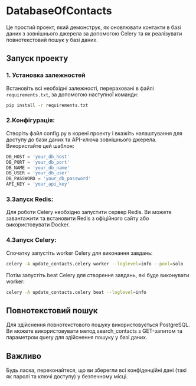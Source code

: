 # DatabaseOfContacts

Це простий проект, який демонструє, як оновлювати контакти в базі даних з зовнішнього джерела за допомогою Celery та як реалізувати повнотекстовий пошук у базі даних.

## Запуск проекту

### 1. Установка залежностей

Встановіть всі необхідні залежності, перераховані в файлі `requirements.txt`, за допомогою наступної команди:

```bash
pip install -r requirements.txt
```
### 2.Конфігурація: 

Створіть файл config.py в корені проекту і вкажіть налаштування для доступу до бази даних та API-ключа зовнішнього джерела. Використайте цей шаблон:
```python
DB_HOST = 'your_db_host'
DB_PORT = 'your_db_port'
DB_NAME = 'your_db_name'
DB_USER = 'your_db_user'
DB_PASSWORD = 'your_db_password'
API_KEY = 'your_api_key'
```
### 3.Запуск Redis: 

Для роботи Celery необхідно запустити сервер Redis. Ви можете завантажити та встановити Redis з офіційного сайту або використовувати Docker.

### 4.Запуск Celery: 

Спочатку запустіть worker Celery для виконання завдань:
```bash
celery -A update_contacts.celery worker --loglevel=info --pool=solo
```
Потім запустіть beat Celery для створення завдань, які буде виконувати worker:
```bash
celery -A update_contacts.celery beat --loglevel=info 
```

## Повнотекстовий пошук

Для здійснення повнотекстового пошуку використовується PostgreSQL. Ви можете використовувати метод search_contacts з GET-запитом та параметром query для здійснення пошуку у базі даних.

## Важливо

Будь ласка, переконайтеся, що ви зберегли всі конфіденційні дані (такі як паролі та ключі доступу) у безпечному місці.
